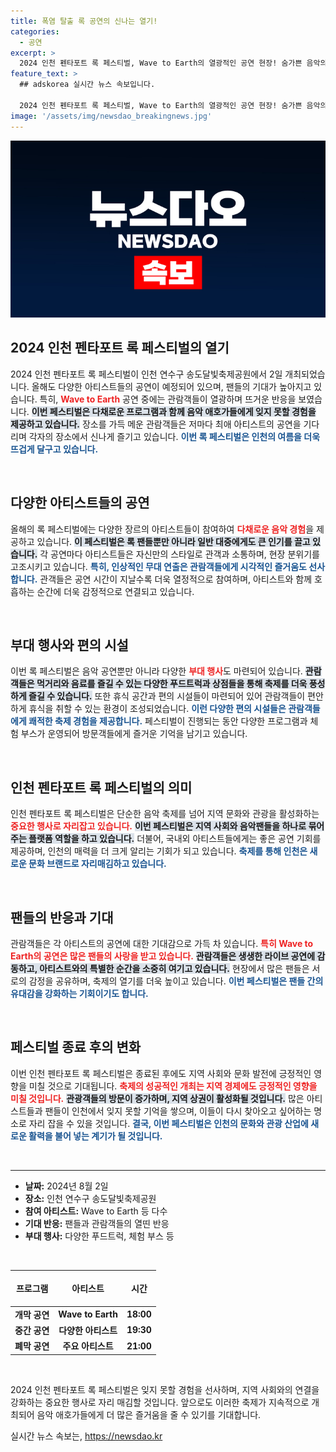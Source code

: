 ```yaml
---
title: 폭염 탈출 록 공연의 신나는 열기!
categories:
  - 공연
excerpt: >
  2024 인천 펜타포트 록 페스티벌, Wave to Earth의 열광적인 공연 현장! 숨가쁜 음악의 향연 속에서 관객들이 함께 만든 잊지 못할 순간을 만나요!
feature_text: >
  ## adskorea 실시간 뉴스 속보입니다.

  2024 인천 펜타포트 록 페스티벌, Wave to Earth의 열광적인 공연 현장! 숨가쁜 음악의 향연 속에서 관객들이 함께 만든 잊지 못할 순간을 만나요!
image: '/assets/img/newsdao_breakingnews.jpg'
---
```


<p><img src="/assets/img/newsdao_breakingnews.jpg" alt="adskorea 속보" /></p>

<h2 data-ke-size="size26">2024 인천 펜타포트 록 페스티벌의 열기</h2>

<p data-ke-size="size16">2024 인천 펜타포트 록 페스티벌이 인천 연수구 송도달빛축제공원에서 2일 개최되었습니다. 올해도 다양한 아티스트들의 공연이 예정되어 있으며, 팬들의 기대가 높아지고 있습니다. 특히, <b><span style="color: #ee2323;">Wave to Earth</span></b> 공연 중에는 관람객들이 열광하며 뜨거운 반응을 보였습니다. <b><span style="background-color: #21538527;">이번 페스티벌은 다채로운 프로그램과 함께 음악 애호가들에게 잊지 못할 경험을 제공하고 있습니다.</span></b> 장소를 가득 메운 관람객들은 저마다 최애 아티스트의 공연을 기다리며 각자의 장소에서 신나게 즐기고 있습니다. <b><span style="color: #1a5490;">이번 록 페스티벌은 인천의 여름을 더욱 뜨겁게 달구고 있습니다.</span></b> </p>

<p data-ke-size="size16">&nbsp;</p>

<h2 data-ke-size="size26">다양한 아티스트들의 공연</h2>

<p data-ke-size="size16">올해의 록 페스티벌에는 다양한 장르의 아티스트들이 참여하여 <b><span style="color: #ee2323;">다채로운 음악 경험</span></b>을 제공하고 있습니다. <b><span style="background-color: #21538527;">이 페스티벌은 록 팬들뿐만 아니라 일반 대중에게도 큰 인기를 끌고 있습니다.</span></b> 각 공연마다 아티스트들은 자신만의 스타일로 관객과 소통하며, 현장 분위기를 고조시키고 있습니다. <b><span style="color: #1a5490;">특히, 인상적인 무대 연출은 관람객들에게 시각적인 즐거움도 선사합니다.</span></b> 관객들은 공연 시간이 지날수록 더욱 열정적으로 참여하며, 아티스트와 함께 호흡하는 순간에 더욱 감정적으로 연결되고 있습니다.</p>

<p data-ke-size="size16">&nbsp;</p>

<h2 data-ke-size="size26">부대 행사와 편의 시설</h2>

<p data-ke-size="size16">이번 록 페스티벌은 음악 공연뿐만 아니라 다양한 <b><span style="color: #ee2323;">부대 행사</span></b>도 마련되어 있습니다. <b><span style="background-color: #21538527;">관람객들은 먹거리와 음료를 즐길 수 있는 다양한 푸드트럭과 상점들을 통해 축제를 더욱 풍성하게 즐길 수 있습니다.</span></b> 또한 휴식 공간과 편의 시설들이 마련되어 있어 관람객들이 편안하게 휴식을 취할 수 있는 환경이 조성되었습니다. <b><span style="color: #1a5490;">이런 다양한 편의 시설들은 관람객들에게 쾌적한 축제 경험을 제공합니다.</span></b> 페스티벌이 진행되는 동안 다양한 프로그램과 체험 부스가 운영되어 방문객들에게 즐거운 기억을 남기고 있습니다.</p>

<p data-ke-size="size16">&nbsp;</p>

<h2 data-ke-size="size26">인천 펜타포트 록 페스티벌의 의미</h2>

<p data-ke-size="size16">인천 펜타포트 록 페스티벌은 단순한 음악 축제를 넘어 지역 문화와 관광을 활성화하는 <b><span style="color: #ee2323;">중요한 행사로 자리잡고 있습니다.</span></b> <b><span style="background-color: #21538527;">이번 페스티벌은 지역 사회와 음악팬들을 하나로 묶어주는 플랫폼 역할을 하고 있습니다.</span></b> 더불어, 국내외 아티스트들에게는 좋은 공연 기회를 제공하며, 인천의 매력을 더 크게 알리는 기회가 되고 있습니다. <b><span style="color: #1a5490;">축제를 통해 인천은 새로운 문화 브랜드로 자리매김하고 있습니다.</span></b></p>

<p data-ke-size="size16">&nbsp;</p>

<h2 data-ke-size="size26">팬들의 반응과 기대</h2>

<p data-ke-size="size16">관람객들은 각 아티스트의 공연에 대한 기대감으로 가득 차 있습니다. <b><span style="color: #ee2323;">특히 Wave to Earth의 공연은 많은 팬들의 사랑을 받고 있습니다.</span></b> <b><span style="background-color: #21538527;">관람객들은 생생한 라이브 공연에 감동하고, 아티스트와의 특별한 순간을 소중히 여기고 있습니다.</span></b> 현장에서 많은 팬들은 서로의 감정을 공유하며, 축제의 열기를 더욱 높이고 있습니다. <b><span style="color: #1a5490;">이번 페스티벌은 팬들 간의 유대감을 강화하는 기회이기도 합니다.</span></b></p>

<p data-ke-size="size16">&nbsp;</p>

<h2 data-ke-size="size26">페스티벌 종료 후의 변화</h2>

<p data-ke-size="size16">이번 인천 펜타포트 록 페스티벌은 종료된 후에도 지역 사회와 문화 발전에 긍정적인 영향을 미칠 것으로 기대됩니다. <b><span style="color: #ee2323;">축제의 성공적인 개최는 지역 경제에도 긍정적인 영향을 미칠 것입니다.</span></b> <b><span style="background-color: #21538527;">관광객들의 방문이 증가하며, 지역 상권이 활성화될 것입니다.</span></b> 많은 아티스트들과 팬들이 인천에서 잊지 못할 기억을 쌓으며, 이들이 다시 찾아오고 싶어하는 명소로 자리 잡을 수 있을 것입니다. <b><span style="color: #1a5490;">결국, 이번 페스티벌은 인천의 문화와 관광 산업에 새로운 활력을 불어 넣는 계기가 될 것입니다.</span></b></p>

<p data-ke-size="size16">&nbsp;</p>

<hr>

<ul>
    <li><b>날짜:</b> 2024년 8월 2일</li>
    <li><b>장소:</b> 인천 연수구 송도달빛축제공원</li>
    <li><b>참여 아티스트:</b> Wave to Earth 등 다수</li>
    <li><b>기대 반응:</b> 팬들과 관람객들의 열띤 반응</li>
    <li><b>부대 행사:</b> 다양한 푸드트럭, 체험 부스 등</li>
</ul>

<p data-ke-size="size16">&nbsp;</p>

<table style="width: 100%;">
    <thead>
        <tr>
            <th style="text-align: center; height: 50px;"><b>프로그램</b></th>
            <th style="text-align: center; height: 50px;"><b>아티스트</b></th>
            <th style="text-align: center; height: 50px;"><b>시간</b></th>
        </tr>
    </thead>
    <tbody>
        <tr>
            <td style="text-align: center; height: 17px;"><b>개막 공연</b></td>
            <td style="text-align: center; height: 17px;"><b>Wave to Earth</b></td>
            <td style="text-align: center; height: 17px;"><b>18:00</b></td>
        </tr>
        <tr>
            <td style="text-align: center; height: 17px;"><b>중간 공연</b></td>
            <td style="text-align: center; height: 17px;"><b>다양한 아티스트</b></td>
            <td style="text-align: center; height: 17px;"><b>19:30</b></td>
        </tr>
        <tr>
            <td style="text-align: center; height: 17px;"><b>폐막 공연</b></td>
            <td style="text-align: center; height: 17px;"><b>주요 아티스트</b></td>
            <td style="text-align: center; height: 17px;"><b>21:00</b></td>
        </tr>
    </tbody>
</table>

<p data-ke-size="size16">&nbsp;</p>

<p data-ke-size="size16">2024 인천 펜타포트 록 페스티벌은 잊지 못할 경험을 선사하며, 지역 사회와의 연결을 강화하는 중요한 행사로 자리 매김할 것입니다. 앞으로도 이러한 축제가 지속적으로 개최되어 음악 애호가들에게 더 많은 즐거움을 줄 수 있기를 기대합니다.</p>
실시간 뉴스 속보는, <a href="https://newsdao.kr" rel="dofollow">https://newsdao.kr</a>


